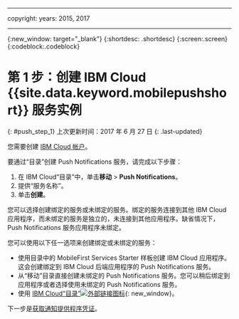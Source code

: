 
---

copyright:
 years: 2015, 2017

---

{:new_window: target="_blank"}
{:shortdesc: .shortdesc}
{:screen:.screen}
{:codeblock:.codeblock}

# 第 1 步：创建 IBM Cloud {{site.data.keyword.mobilepushshort}} 服务实例
{: #push_step_1}
上次更新时间：2017 年 6 月 27 日
{: .last-updated}

您需要创建 [IBM Cloud 帐户](https://console.bluemix.net/registration/)。

要通过“目录”创建 Push Notifications 服务，请完成以下步骤：

1. 在 IBM Cloud“目录”中，单击**移动** > **Push Notifications**。
2. 提供“服务名称”。 
3. 单击**创建**。 

您可以选择创建绑定的服务或未绑定的服务。绑定的服务连接到其他 IBM Cloud 应用程序，而未绑定的服务是独立的，未连接到其他应用程序。缺省情况下，Push Notifications 服务应用程序未绑定。

您可以使用以下任一选项来创建绑定或未绑定的服务：

- 使用目录中的 MobileFirst Services Starter 样板创建 IBM Cloud 应用程序。这会创建绑定到 IBM Cloud 后端应用程序的 Push Notifications 服务。
- 从“移动”目录直接创建未绑定的 Push Notifications 服务。您可以稍后绑定到应用程序或者选择使用未绑定的 Push Notifications 服务。 
- 使用 [IBM Cloud“目录”![外部链接图标](../../icons/launch-glyph.svg "外部链接图标")](https://console.ng.bluemix.net/catalog/){: new_window}。


下一步是[获取通知提供程序凭证](push_step_1.html)。




